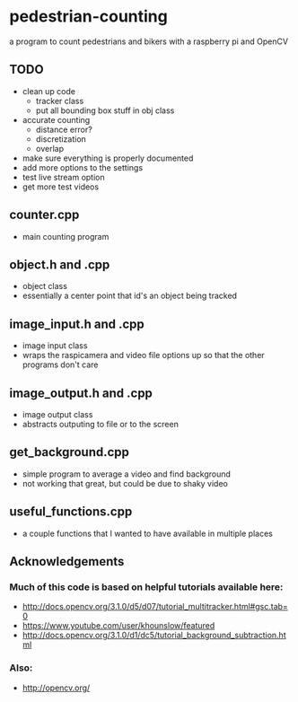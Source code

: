 # pedestrian-counting
a program to count pedestrians and bikers with a raspberry pi and OpenCV

## TODO
  * clean up code
    * tracker class 
    * put all bounding box stuff in obj class
  * accurate counting
    * distance error?
    * discretization
    * overlap
  * make sure everything is properly documented
  * add more options to the settings
  * test live stream option
  * get more test videos

## counter.cpp
  * main counting program

## object.h and .cpp
  * object class
  * essentially a center point that id's an object being tracked

## image_input.h and .cpp
  * image input class
  * wraps the raspicamera and video file options up so that the other programs don't care

## image_output.h and .cpp
  * image output class
  * abstracts outputing to file or to the screen

## get_background.cpp
  * simple program to average a video and find background
  * not working that great, but could be due to shaky video

## useful_functions.cpp
  * a couple functions that I wanted to have available in multiple places

## Acknowledgements
### Much of this code is based on helpful tutorials available here:
  * http://docs.opencv.org/3.1.0/d5/d07/tutorial_multitracker.html#gsc.tab=0
  * https://www.youtube.com/user/khounslow/featured
  * http://docs.opencv.org/3.1.0/d1/dc5/tutorial_background_subtraction.html

### Also:
  * http://opencv.org/
